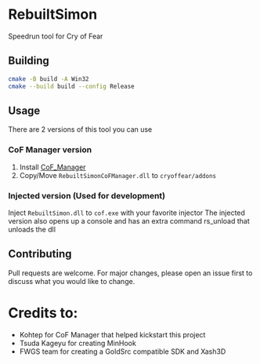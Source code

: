 # RebuiltSimon
Speedrun tool for Cry of Fear

## Building
```sh
cmake -B build -A Win32
cmake --build build --config Release
```

## Usage
There are 2 versions of this tool you can use

### CoF Manager version
1. Install [CoF_Manager](https://github.com/kohtep/CoF_Manager)
2. Copy/Move `RebuiltSimonCoFManager.dll` to `cryoffear/addons`

### Injected version (Used for development)
Inject `RebuiltSimon.dll` to `cof.exe` with your favorite injector
The injected version also opens up a console and has an extra command rs_unload that unloads the dll

## Contributing
Pull requests are welcome. For major changes, please open an issue first to
discuss what you would like to change.

# Credits to:
- Kohtep for CoF Manager that helped kickstart this project
- Tsuda Kageyu for creating MinHook
- FWGS team for creating a GoldSrc compatible SDK and Xash3D